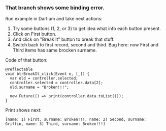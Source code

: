 ### That branch shows some binding error.

Run example in Dartium and take next actions:
 1. Try some buttons (1, 2, or 3) to get idea what info each button present.
 2. Click on First button.
 3. And click on "Break It" button to break that stuff.
 4. Switch back to first record, second and third. Bug here: now First and Third items has same brocken surname.

Code of that button:

    @reflectable
    void btrBreakIt_click(Event e, [_]) {
      var old = controller.selected;
      controller.selected = controller.data[2];
      old.surname = "Broken!!!";

      new Future(() => print(controller.data.toList()));
    }

Print shows next:

    [name: 1) First, surname: Broken!!!, name: 2) Second, surname: Griffin, name: 3) Third, surname: Broken!!!]
